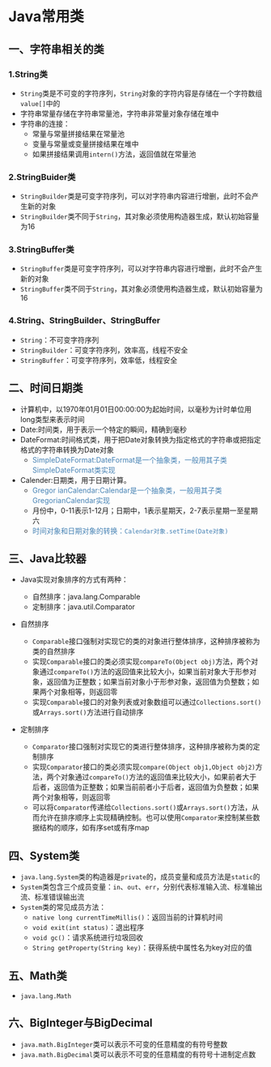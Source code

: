 # Java常用类

## 一、字符串相关的类

### 1.String类

* `String`类是不可变的字符序列，`String`对象的字符内容是存储在一个字符数组`value[]`中的
* 字符串常量存储在字符串常量池，字符串非常量对象存储在堆中
* 字符串的连接：
	* 常量与常量拼接结果在常量池
	* 变量与常量或变量拼接结果在堆中
	* 如果拼接结果调用`intern()`方法，返回值就在常量池

### 2.StringBuider类

* `StringBuilder`类是可变字符序列，可以对字符串内容进行增删，此时不会产生新的对象
* `StringBuilder`类不同于`String`，其对象必须使用构造器生成，默认初始容量为16

### 3.StringBuffer类

* `StringBuffer`类是可变字符序列，可以对字符串内容进行增删，此时不会产生新的对象
* `StringBuffer`类不同于`String`，其对象必须使用构造器生成，默认初始容量为16

### 4.String、StringBuilder、StringBuffer

* `String`：不可变字符序列
* `StringBuilder`：可变字符序列，效率高，线程不安全
* `StringBuffer`：可变字符序列，效率低，线程安全

## 二、时间日期类

* 计算机中，以1970年01月01日00:00:00为起始时间，以毫秒为计时单位用long类型来表示时间
* Date:时间类，用于表示一个特定的瞬间，精确到毫秒
* DateFormat:时间格式类，用于把Date对象转换为指定格式的字符串或把指定格式的字符串转换为Date对象
    * <font color=steelblue>SimpleDateFormat:DateFormat是一个抽象类，一般用其子类SimpleDateFormat类实现</font>
* Calender:日期类，用于日期计算。
    * <font color=steelblue>Gregor  ianCalendar:Calendar是一个抽象类，一般用其子类GregorianCalendar实现</font>
    * 月份中，0-11表示1-12月；日期中，1表示星期天，2-7表示星期一至星期六
    * <font color=steelblue>时间对象和日期对象的转换：`Calendar对象.setTime(Date对象)`</font>

## 三、Java比较器

* Java实现对象排序的方式有两种：
	* 自然排序：java.lang.Comparable
	* 定制排序：java.util.Comparator

* 自然排序
	* `Comparable`接口强制对实现它的类的对象进行整体排序，这种排序被称为类的自然排序
	* 实现`Comparable`接口的类必须实现`compareTo(Object obj)`方法，两个对象通过`compareTo()`方法的返回值来比较大小，如果当前对象大于形参对象，返回值为正整数；如果当前对象小于形参对象，返回值为负整数；如果两个对象相等，则返回零
	* 实现`Comparable`接口的对象列表或对象数组可以通过`Collections.sort()`或`Arrays.sort()`方法进行自动排序

* 定制排序
	* `Comparator`接口强制对实现它的类进行整体排序，这种排序被称为类的定制排序
	* 实现`Comparator`接口的类必须实现`compare(Object obj1,Object obj2)`方法，两个对象通过`compareTo()`方法的返回值来比较大小，如果前者大于后者，返回值为正整数；如果当前前者小于后者，返回值为负整数；如果两个对象相等，则返回零
	* 可以将`Comparator`传递给`Collections.sort()`或`Arrays.sort()`方法，从而允许在排序顺序上实现精确控制。也可以使用`Comparator`来控制某些数据结构的顺序，如有序set或有序map

## 四、System类

* `java.lang.System`类的构造器是`private`的，成员变量和成员方法是`static`的
* `System`类包含三个成员变量：`in`、`out`、`err`，分别代表标准输入流、标准输出流、标准错误输出流
* `System`类的常见成员方法：
	* `native long currentTimeMillis()`：返回当前的计算机时间
	* `void exit(int status)`：退出程序
	* `void gc()`：请求系统进行垃圾回收
	* `String getProperty(String key)`：获得系统中属性名为key对应的值

## 五、Math类

* `java.lang.Math`

## 六、BigInteger与BigDecimal

* `java.math.BigInteger`类可以表示不可变的任意精度的有符号整数
* `java.math.BigDecimal`类可以表示不可变的任意精度的有符号十进制定点数

